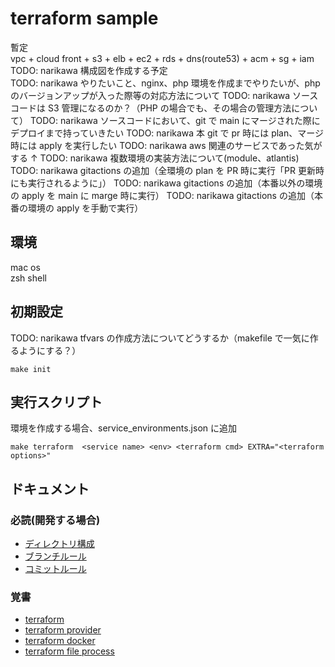 # terraform sample

暫定  
vpc + cloud front + s3 + elb + ec2 + rds + dns(route53) + acm + sg + iam  
TODO: narikawa 構成図を作成する予定  
TODO: narikawa やりたいこと、nginx、php 環境を作成までやりたいが、php のバージョンアップが入った際等の対応方法について
TODO: narikawa ソースコードは S3 管理になるのか？（PHP の場合でも、その場合の管理方法について）
TODO: narikawa ソースコードにおいて、git で main にマージされた際にデプロイまで持っていきたい
TODO: narikawa 本 git で pr 時には plan、マージ時には apply を実行したい
TODO: narikawa aws 関連のサービスであった気がする ↑
TODO: narikawa 複数環境の実装方法について(module、atlantis)
TODO: narikawa gitactions の追加（全環境の plan を PR 時に実行「PR 更新時にも実行されるように」）
TODO: narikawa gitactions の追加（本番以外の環境の apply を main に marge 時に実行）
TODO: narikawa gitactions の追加（本番の環境の apply を手動で実行）

## 環境

mac os  
zsh shell

## 初期設定

TODO: narikawa tfvars の作成方法についてどうするか（makefile で一気に作るようにする？）

```shell
make init
```

## 実行スクリプト

環境を作成する場合、service_environments.json に追加

```shell
make terraform  <service name> <env> <terraform cmd> EXTRA="<terraform options>"
```

## ドキュメント

### 必読(開発する場合)

- [ディレクトリ構成](./docs/terraform/directory.md)
- [ブランチルール](./docs/git/branch.md)
- [コミットルール](./docs/git/commit.md)

### 覚書

- [terraform](https://developer.hashicorp.com/terraform)
- [terraform provider](https://registry.terraform.io/browse/providers)
- [terraform docker](./docs/terraform/docker.md)
- [terraform file process](./docs/terraform/process.md)
